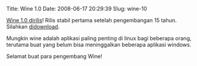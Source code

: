 Title: Wine 1.0
Date: 2008-06-17 20:29:39
Slug: wine-10

[Wine 1.0 dirilis](http://winehq.org/?announce=1.0)! Rilis stabil pertama setelah pengembangan 15 tahun. Silahkan [didownload](http://www.winehq.org/site/download).

Mungkin wine adalah aplikasi paling penting di linux bagi beberapa orang, terutama buat yang belum bisa meninggalkan beberapa aplikasi windows.

Selamat buat para pengembang Wine!